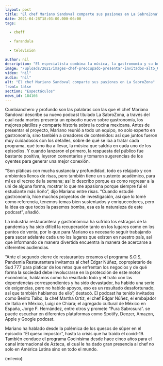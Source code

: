 ```yaml
---
layout: post
title: "El chef Mariano Sandoval comparte sus pasiones en La SabroZona"
date: 2021-04-28T18:03:00.000-06:00
tags:
  
  - cheff
  
  - farandula
  
  - television
  
author: nil
description: "El especialista combina la música, la gastronomía y su buena onda en su podcasts."
image: "/uploads/2021/images-chef-preocupado-presentar-invitados-alto_0_24_431_268.jpeg"
video: "nil"
audio: "nil"
alt: "El chef Mariano Sandoval comparte sus pasiones en La SabroZona"
front: false
section: "Espectáculos"
news_id: 184166
---
```


Cumbianchero y profundo son las palabras con las que el chef Mariano Sandoval describe su nuevo podcast titulado La SabroZona, a través del cual cada martes presenta un episodio nuevo sobre gastronomía, los mejores platillos y comparte historia sobre la cocina mexicana. Antes de presentar el proyecto, Mariano reunió a todo un equipo, no solo experto en gastronomía, sino también a creadores de contenidos: así que juntos fueron muy cuidadosos con los detalles, sobre de qué se iba a tratar cada programa, qué tono iba a llevar, la música que saldría en cada uno de los episodios. Y cuando lanzaron el primero, la respuesta del público fue bastante positiva, leyeron comentarios y tomaron sugerencias de los oyentes para generar una mejor conexión.

“Son pláticas con mucha sustancia y profundidad, todo es relajado y con ambientes llenos de risas, pero también tiene un sustento académico, para mí es el recreo de la semana; así lo describo porque es como regresar a la uni de alguna forma, mostrar lo que me apasiona porque siempre fui el estudiante más ñoño”, dijo Mariano entre risas. “Cuando estudié gastronomía, hice muchos proyectos de investigación, así que lo tomé como referencia, tenemos temas bien sustentados y enriquecedores, pero la idea es que todos la pasemos bomba, esa es la naturaleza de este podcast”, añadió. 

La industria restaurantera y gastronómica ha sufrido los estragos de la pandemia y ha sido difícil la recuperación tanto en los lugares como en los puntos de venta, por lo que para Mariano es necesario seguir trabajando para sacar adelante cada uno los lugares que existen en nuestro país, así que informando de manera divertida encuentra la manera de acercarse a diferentes audiencias. 

“Ante el segundo cierre de restaurantes creamos el programa S.O.S, Pandemia Restaurantera invitamos al chef Edgar Núñez, copropietario de Sud 777 para platicar de los retos que enfrentan los negocios y de qué forma la sociedad debe involucrarse en la protección de este motor económico, hablamos como ha resultado todo y el trato con las dependencias correspondientes y ha sido devastador, ha habido una serie de exigencias, pero no habido apoyos, eso es un resultado desafortunado, así que también hablamos de ello”, destacó. El podcast ha tenido invitados como Benito Taibo, la chef Martha Ortiz, el chef Edgar Núñez, el embajador de Italia en México, Luigi de Chiara; el agregado cultural de México en España, Jorge F. Hernández, entre otros y promete “Pura Sabrosura”. se puede escuchar en diferentes plataformas como Spotify, Deezer, Amazon, Apple y Google podcast.

Mariano ha hablado desde la polémica de los quesos de súper en el episodio “El queso impostor”, hasta la crisis que ha traído el covid-19. También conduce el programa Cocinísima desde hace cinco años para el canal internacional de Azteca, el cual le ha dado gran presencia al chef no solo en América Latina sino en todo el mundo. 

(milenio)